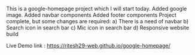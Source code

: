 This is a google-homepage project which I will start today.
Added google image.
Added navbar components
Added footer components
Project complete, but some changes are required:
a) There is a need of navbar
b) Search icon in search bar
c) Mic icon in search bar
d) Responsive website build

Live Demo link : https://ritesh29-web.github.io/google-homepage/